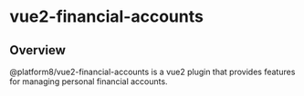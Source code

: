 # vue2-financial-accounts

## Overview
@platform8/vue2-financial-accounts is a vue2 plugin that provides features for managing personal financial accounts.
